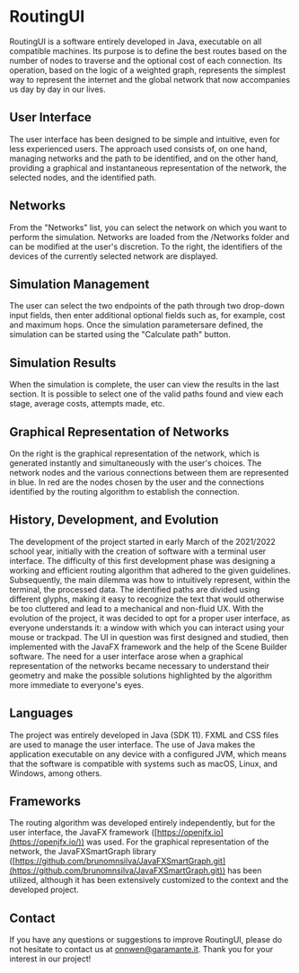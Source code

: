 
# RoutingUI

RoutingUI is a software entirely developed in  Java, executable on all compatible machines. Its purpose is to define the best routes based on the number of nodes to traverse and the optional cost of each connection. Its operation, based on the logic of a  weighted graph, represents the simplest way to represent the internet and the  global network  that now accompanies us day by day in our lives.

## User Interface

The user interface has been designed to be simple and intuitive, even for less experienced users. The approach used consists of, on one hand, managing networks and the path to be identified, and on the other hand, providing a graphical and instantaneous representation of the network, the selected nodes, and the identified path.

## Networks

From the "Networks" list, you can select the network on which you want to perform the simulation. Networks are loaded from the /Networks folder and can be modified at the user's discretion. To the right, the identifiers of the devices of the currently selected network are displayed.

## Simulation  Management

The user can select the two endpoints of the path through two drop-down input fields, then enter additional optional fields such as, for example, cost and maximum hops. Once the  simulation parametersare defined, the simulation can be started using the "Calculate path" button.

## Simulation Results

When the simulation is complete, the user can view the results in the last section. It is possible to select one of the valid paths found and view each stage, average costs, attempts made, etc.

## Graphical Representation  of Networks

On the right is the graphical representation of the network, which is generated instantly and simultaneously with the user's choices. The network nodes and the various connections between them are represented in blue. In red are the nodes chosen by the user and the connections identified by the  routing algorithm  to establish the connection.

## History, Development, and Evolution

The development of the project started in early March of the 2021/2022 school year, initially with the creation of software with a terminal user interface. The difficulty of this first development phase was designing a working and efficient routing algorithm that adhered to the given guidelines. Subsequently, the main dilemma was how to intuitively represent, within the terminal, the processed data. The identified paths are divided using different glyphs, making it easy to recognize the text that would otherwise be too cluttered and lead to a mechanical and non-fluid UX. With the evolution of the project, it was decided to opt for a proper user interface, as everyone understands it: a window with which you can interact using your mouse or trackpad. The  UI  in question was first designed and studied, then implemented with the  JavaFX  framework and the help of the Scene Builder software. The need for a user interface arose when a graphical representation of the networks became necessary to understand their geometry and make the possible solutions highlighted by the algorithm more immediate to everyone's eyes.

## Languages

The project was entirely developed in Java (SDK 11).  FXML  and  CSS files  are used to manage the user interface. The use of Java makes the application executable on any device with a configured  JVM, which means that the software is compatible with systems such as macOS, Linux, and Windows, among others.

## Frameworks

The routing algorithm was developed entirely independently, but for the user interface, the JavaFX framework ([https://openjfx.io](https://openjfx.io/)) was used. For the graphical representation of the network, the JavaFXSmartGraph library ([https://github.com/brunomnsilva/JavaFXSmartGraph.git](https://github.com/brunomnsilva/JavaFXSmartGraph.git)) has been utilized, although it has been extensively customized to the context and the developed project.

## Contact

If you have any questions or suggestions to improve RoutingUI, please do not hesitate to contact us at  [onnwen@garamante.it](mailto:onnwen@garamante.it). Thank you for your interest in our project!
